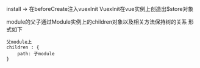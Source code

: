 install -> 在beforeCreate注入vuexInit
VuexInit在vue实例上创造出$store对象

module的父子通过Module实例上的children对象以及相关方法保持树的关系
形式如下
```
父module上
children : {
    path: 子module
}

```
